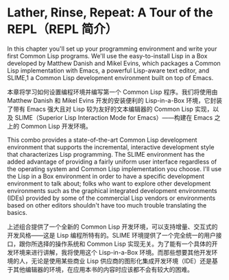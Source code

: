 # Lather, Rinse, Repeat: A Tour of the REPL（REPL 简介）

In this chapter you'll set up your programming environment and write
your first Common Lisp programs. We'll use the easy-to-install Lisp in
a Box developed by Matthew Danish and Mikel Evins, which packages a
Common Lisp implementation with Emacs, a powerful Lisp-aware text
editor, and SLIME,1 a Common Lisp development environment built on top
of Emacs.

本章将学习如何设置编程环境并编写第一个 Common Lisp 程序。我们将使用由
Matthew Danish 和 Mikel Evins 开发的安装便利的 Lisp-in-a-Box
环境，它封装了带有 Emacs 强大且对 Lisp 较为友好的文本编辑器的 Common
Lisp 实现，以及 SLIME（Superior Lisp Interaction Mode for Emacs）——构建在
Emacs 之上的 Common Lisp 开发环境。

This combo provides a state-of-the-art Common Lisp development
environment that supports the incremental, interactive development
style that characterizes Lisp programming. The SLIME environment has
the added advantage of providing a fairly uniform user interface
regardless of the operating system and Common Lisp implementation you
choose. I'll use the Lisp in a Box environment in order to have a
specific development environment to talk about; folks who want to
explore other development environments such as the graphical
integrated development environments (IDEs) provided by some of the
commercial Lisp vendors or environments based on other editors
shouldn't have too much trouble translating the basics.

上述组合提供了一个全新的 Common Lisp
开发环境，可以支持增量、交互式的开发风格——这是 Lisp 编程所特有的。SLIME
环境提供了一个完全统一的用户接口，跟你所选择的操作系统和 Common
Lisp 实现无关。为了能有一个具体的开发环境来进行讲解，我将使用这个
Lisp-in-a-Box 环境。而那些想要其他开发环境的人，无论是使用某些商业
Lisp 供应商的图形化集成开发环境（IDE）还是基于其他编辑器的环境，在应用本书的内容时应该都不会有较大的困难。
